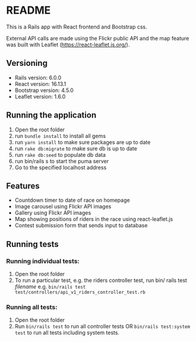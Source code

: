 # README

This is a Rails app with React frontend and Bootstrap css.

External API calls are made using the Flickr public API and the map feature was built with Leaflet (https://react-leaflet.js.org/).

## Versioning

- Rails version: 6.0.0
- React version: 16.13.1
- Bootstrap version: 4.5.0
- Leaflet version: 1.6.0

## Running the application

1. Open the root folder
2. run `bundle install` to install all gems
3. run `yarn install` to make sure packages are up to date
4. run `rake db:migrate` to make sure db is up to date
5. run `rake db:seed` to populate db data
6. run bin/rails s to start the puma server
7. Go to the specified localhost address

## Features

- Countdown timer to date of race on homepage
- Image carousel using Flickr API images
- Gallery using Flickr API images
- Map showing positions of riders in the race using react-leaflet.js
- Contest submission form that sends input to database

## Running tests

### Running individual tests:

1. Open the root folder
2. To run a particular test, e.g. the riders controller test, run bin/ rails test _filename_ e.g. `bin/rails test test/controllers/api_v1_riders_controller_test.rb`

### Running all tests:

1. Open the root folder
2. Run `bin/rails test` to run all controller tests OR `bin/rails test:system test` to run all tests including system tests.
